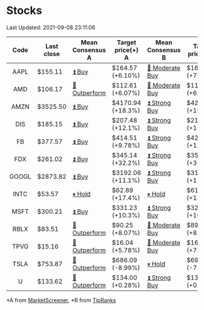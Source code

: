 # Stocks
Last Updated: 2021-09-08 23:11:06

|Code|Last close|Mean Consensus A|Target price(+) A|Mean Consensus B|Target price(+) B|
|:--:|-|-|-|-|-|
|AAPL|$155.11|[⏫ Buy](https://m.marketscreener.com/quote/stock/-4849/)|$164.57 (+6.10%)|[🔼 Moderate Buy](https://www.tipranks.com/stocks/aapl/forecast)|$166.18 (+7.14%)|
|AMD|$106.17|[🔼 Outperform](https://m.marketscreener.com/quote/stock/-19475876/)|$112.61 (+6.07%)|[🔼 Moderate Buy](https://www.tipranks.com/stocks/amd/forecast)|$115.92 (+6.20%)|
|AMZN|$3525.50|[⏫ Buy](https://m.marketscreener.com/quote/stock/-12864605/)|$4170.94 (+18.3%)|[⏫ Strong Buy](https://www.tipranks.com/stocks/amzn/forecast)|$4207.23 (+19.41%)|
|DIS|$185.15|[⏫ Buy](https://m.marketscreener.com/quote/stock/-4842/)|$207.48 (+12.1%)|[⏫ Strong Buy](https://www.tipranks.com/stocks/dis/forecast)|$214.47 (+15.93%)|
|FB|$377.57|[⏫ Buy](https://m.marketscreener.com/quote/stock/-10547141/)|$414.51 (+9.78%)|[⏫ Strong Buy](https://www.tipranks.com/stocks/fb/forecast)|$424.69 (+12.33%)|
|FDX|$261.02|[⏫ Buy](https://m.marketscreener.com/quote/stock/-12585/)|$345.14 (+32.2%)|[⏫ Strong Buy](https://www.tipranks.com/stocks/fdx/forecast)|$353.17 (+35.76%)|
|GOOGL|$2873.82|[⏫ Buy](https://m.marketscreener.com/quote/stock/-24203373/)|$3192.06 (+11.1%)|[⏫ Strong Buy](https://www.tipranks.com/stocks/googl/forecast)|$3189.04 (+11.12%)|
|INTC|$53.57|[⏸ Hold](https://m.marketscreener.com/quote/stock/-4829/)|$62.89 (+17.4%)|[⏸ Hold](https://www.tipranks.com/stocks/intc/forecast)|$61.14 (+13.96%)|
|MSFT|$300.21|[⏫ Buy](https://m.marketscreener.com/quote/stock/-4835/)|$331.23 (+10.3%)|[⏫ Strong Buy](https://www.tipranks.com/stocks/msft/forecast)|$329.68 (+10.65%)|
|RBLX|$83.51|[🔼 Outperform](https://m.marketscreener.com/quote/stock/-117793644/)|$90.25 (+8.07%)|[🔼 Moderate Buy](https://www.tipranks.com/stocks/rblx/forecast)|$89.83 (+8.09%)|
|TPVG|$15.16|[🔼 Outperform](https://m.marketscreener.com/quote/stock/-15933327/)|$16.04 (+5.78%)|[🔼 Moderate Buy](https://www.tipranks.com/stocks/tpvg/forecast)|$16.33 (+7.22%)|
|TSLA|$753.87|[🔼 Outperform](https://m.marketscreener.com/quote/stock/-6344549/)|$686.09 (-8.99%)|[⏸ Hold](https://www.tipranks.com/stocks/tsla/forecast)|$697.90 (-7.42%)|
|U|$133.62|[🔼 Outperform](https://m.marketscreener.com/quote/stock/-112492634/)|$134.00 (+0.28%)|[⏫ Strong Buy](https://www.tipranks.com/stocks/u/forecast)|$137.55 (+0.95%)|


*A from [MarketScreener](https://www.marketscreener.com), *B from [TipRanks](https://www.tipranks.com)
